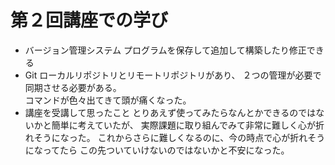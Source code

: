 # 第２回講座での学び
- バージョン管理システム
プログラムを保存して追加して構築したり修正できる
- Git
ローカルリポジトリとリモートリポジトリがあり、  ２つの管理が必要で同期させる必要がある。  
コマンドが色々出てきて頭が痛くなった。
- 講座を受講して思ったこと
とりあえず使ってみたらなんとかできるのではないかと簡単に考えていたが、
実際課題に取り組んでみて非常に難しく心が折れそうになった。
これからさらに難しくなるのに、今の時点で心が折れそうになってたら
この先ついていけないのではないかと不安になった。
